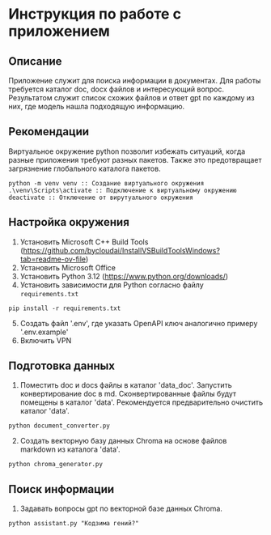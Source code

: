 # Инструкция по работе с приложением

## Описание
Приложение служит для поиска информации в документах.
Для работы требуется каталог doc, docx файлов и интересующий вопрос.
Результатом служит список схожих файлов и ответ gpt по каждому из них, где модель нашла подходящую информацию. 

## Рекомендации
Виртуальное окружение python позволит избежать ситуаций, когда разные приложения требуют разных пакетов.
Также это предотвращает загрязнение глобального каталога пакетов.
```cli
python -m venv venv :: Создание виртуального окружения
.\venv\Scripts\activate :: Подключение к виртуальному окружению
deactivate :: Отключение от вирутуального окружения
```

## Настройка окружения
1. Установить Microsoft C++ Build Tools (https://github.com/bycloudai/InstallVSBuildToolsWindows?tab=readme-ov-file)
2. Установить Microsoft Office
3. Установить Python 3.12 (https://www.python.org/downloads/)
4. Установить зависимости для Python согласно файлу `requirements.txt`
```cli
pip install -r requirements.txt
```
5. Создать файл '.env', где указать OpenAPI ключ аналогично примеру '.env.example'
6. Включить VPN

## Подготовка данных
1. Поместить doc и docs файлы в каталог 'data_doc'. Запустить конвертирование doc в md.
Сконвертированные файлы будут помещены в каталог 'data'. Рекомендуется предварительно очистить каталог 'data'.
```cli
python document_converter.py
```
2. Создать векторную базу данных Chroma на основе файлов markdown из каталога 'data'. 
```cli
python chroma_generator.py
```

## Поиск информации
1. Задавать вопросы gpt по векторной базе данных Chroma.
```cli
python assistant.py "Кодзима гений?"
```
